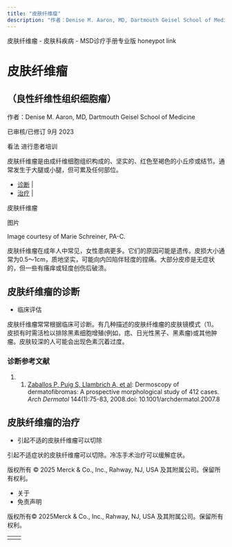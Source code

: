 ```yaml
---
title: "皮肤纤维瘤"
description: "作者：Denise M. Aaron, MD, Dartmouth Geisel School of Medicine"
---
```


﻿皮肤纤维瘤 \- 皮肤科疾病 \- MSD诊疗手册专业版 honeypot link

# 皮肤纤维瘤

## （良性纤维性组织细胞瘤）

作者：Denise M. Aaron, MD, Dartmouth Geisel School of Medicine

已审核/已修订 9月 2023

看法 进行患者培训

皮肤纤维瘤是由成纤维细胞组织构成的、坚实的、红色至褐色的小丘疹或结节。通常发生于大腿或小腿，但可累及任何部位。

- [诊断](#诊断_v37665468_zh) \|
- [治疗](#治疗_v26525161_zh) \|

皮肤纤维瘤



图片

Image courtesy of Marie Schreiner, PA-C.

皮肤纤维瘤在成年人中常见，女性患病更多。它们的原因可能是遗传。皮损大小通常为0.5～1cm，质地坚实，可能向内凹陷伴轻度的捏痛。大部分皮疹是无症状的，但一些有瘙痒或轻度创伤后破溃。

## 皮肤纤维瘤的诊断

- 临床评估


皮肤纤维瘤常常根据临床可诊断。有几种描述的皮肤纤维瘤的皮肤镜模式（1)。 皮损有时需活检以排除黑素细胞增殖(例如，痣、日光性黑子、黑素瘤)或其他肿瘤。皮肤较深的人可能会出现色素沉着过度。

### 诊断参考文献

1. 1. [Zaballos P, Puig S, Llambrich A, et al](https://pubmed.ncbi.nlm.nih.gov/18209171/): Dermoscopy of dermatofibromas: A prospective morphological study of 412 cases. _Arch Dermatol_ 144(1):75-83, 2008.doi: 10.1001/archdermatol.2007.8


## 皮肤纤维瘤的治疗

- 引起不适的皮肤纤维瘤可以切除


引起不适症状的皮肤纤维瘤可以切除。冷冻手术治疗可以缓解症状。



版权所有 © 2025
Merck & Co., Inc., Rahway, NJ, USA 及其附属公司。保留所有权利。

- 关于
- 免责声明

版权所有© 2025Merck & Co., Inc., Rahway, NJ, USA 及其附属公司。保留所有权利。

|     |     |
| --- | --- |
|  |  |